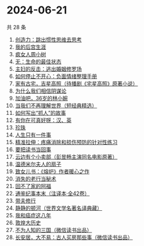 # 2024-06-21

共 28 条

<!-- BEGIN WEREAD -->
<!-- 最后更新时间 2024-06-21 12:01:08 +0800 -->
1. [创造力：跳出惯性思维去思考](https://weread.qq.com/web/bookDetail/80132af0813ab8dfcg014878)
1. [我的后宫生涯](https://weread.qq.com/web/bookDetail/960329f0813ab8eb7g019884)
1. [疯女人周小树](https://weread.qq.com/web/bookDetail/e2a32ac0813ab8eb2g015459)
1. [无：生命的最佳状态](https://weread.qq.com/web/bookDetail/38c32bd0813ab8eb4g01035c)
1. [主妇的反击：逃出婚姻修罗场](https://weread.qq.com/web/bookDetail/26e32da0813ab8c3dg01164d)
1. [如何停止不开心：负面情绪整理手册](https://weread.qq.com/web/bookDetail/d3e326d0813ab8b0cg017513)
1. [家有古宅，吉星高照（待播剧《宅星高照》原著小说）](https://weread.qq.com/web/bookDetail/da232010813ab8b9eg015227)
1. [为什么我们相信阴谋论](https://weread.qq.com/web/bookDetail/5da32ca0813ab8bc3g015a3c)
1. [加油吧，36岁的林小婉](https://weread.qq.com/web/bookDetail/87132c10813ab8eb5g01751e)
1. [当我们不再理解世界（短经典精选）](https://weread.qq.com/web/bookDetail/c0332960813ab726bg0195c3)
1. [如何写出“抓人”的故事](https://weread.qq.com/web/bookDetail/44432c80813ab843dg014a84)
1. [有你在可真好呀：汉、英](https://weread.qq.com/web/bookDetail/e2f32fe0813ab8e9bg01806f)
1. [珍珠](https://weread.qq.com/web/bookDetail/70432e80813ab8e20g014ad1)
1. [人生只有一件事](https://weread.qq.com/web/bookDetail/1d932fb0813ab78beg017bc3)
1. [精准拉伸：疼痛消除和损伤预防的针对性练习](https://weread.qq.com/web/bookDetail/964323305ddc519647456f9)
1. [要把读书当回事](https://weread.qq.com/web/bookDetail/84332df0726cb9908433827)
1. [云边有个小卖部（彭昱畅主演同名电影原著）](https://weread.qq.com/web/bookDetail/bab32a3071628416babd854)
1. [温德米尔夫人的扇子](https://weread.qq.com/web/bookDetail/3cc32780813ab8eb4g01319a)
1. [致女儿书：《熔炉》作者暖心之作](https://weread.qq.com/web/bookDetail/a5532b80813ab8cc0g014fc8)
1. [消失的老行当秘术](https://weread.qq.com/web/bookDetail/2a4322e0813ab8ba1g012038)
1. [回不了家的阿福](https://weread.qq.com/web/bookDetail/c3b328e0813ab89f3g012875)
1. [通鉴纪事本末（注译本·全42卷）](https://weread.qq.com/web/bookDetail/aba320b071d0fa39abaeb8a)
1. [带夫修行](https://weread.qq.com/web/bookDetail/8af323d0813ab8a7dg019b10)
1. [静静的顿河（世界文学名著名译典藏）](https://weread.qq.com/web/bookDetail/6a632ed07183b7266a61869)
1. [我和癌症这八年](https://weread.qq.com/web/bookDetail/b0232ae0813ab8d99g018cf8)
1. [敦煌大历史](https://weread.qq.com/web/bookDetail/c4832a70813ab76a1g0188fb)
1. [不为人知的三国（微信读书出品）](https://weread.qq.com/web/bookDetail/84932580813ab87c1g0116af)
1. [长安居，大不易：古人买房那些事（微信读书出品）](https://weread.qq.com/web/bookDetail/3e232bb0813ab882eg0178b9)
<!-- END WEREAD -->